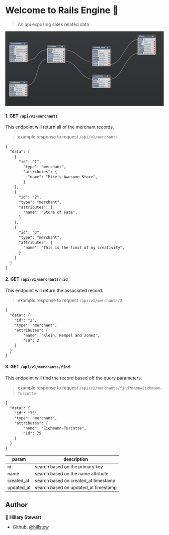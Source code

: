# Welcome to Rails Engine 👋

> An api exposing sales related data

![schema](./public/schema.png)

#### 1. GET `/api/v1/merchants`

This endpoint will return all of the merchant records.

> example response to request `/api/v1/merchants`

```
{
  "data": [
    {
      "id": "1",
        "type": "merchant",
        "attributes": {
          "name": "Mike's Awesome Store",
        }
    },
    {
      "id": "2",
      "type": "merchant",
      "attributes": {
        "name": "Store of Fate",
      }
    },
    {
      "id": "3",
      "type": "merchant",
      "attributes": {
        "name": "This is the limit of my creativity",
      }
    }
  ]
}
```

#### 2. GET `/api/v1/merchants/:id`

This endpoint will return the associated record.

> example response to request `/api/v1/merchants/2`

```
{
  "data": {
    "id": "2",
    "type": "merchant",
    "attributes": {
        "name": "Klein, Rempel and Jones",
        "id": 2
    }
  }
}
```

#### 3. GET `/api/v1/merchants/find`

This endpoint will find the record based off the query parameters.

> example response to request `/api/v1/merchants/find?name=Eichmann-Turcotte`

```
{
  "data": {
    "id": "75",
    "type": "merchant",
    "attributes": {
        "name": "Eichmann-Turcotte",
        "id": 75
    }
  }
}
```

| param      | description                          |
| ---------- | ------------------------------------ |
| id         | search based on the primary key      |
| name       | search based on the name attribute   |
| created_at | search based on created_at timestamp |
| updated_at | search based on updated_at timestamp |

## Author

👤 **Hillary Stewart**

- Github: [@hillstew](https://github.com/hillstew)
